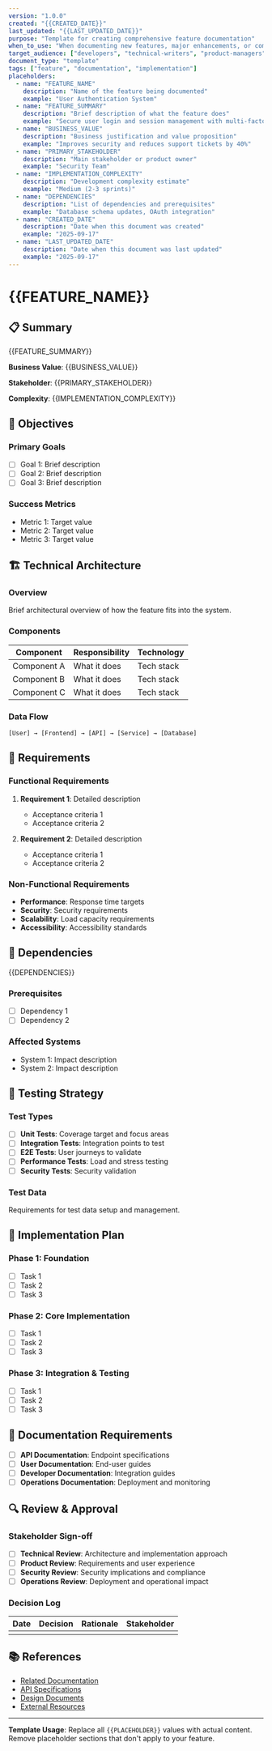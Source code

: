 ```yaml
---
version: "1.0.0"
created: "{{CREATED_DATE}}"
last_updated: "{{LAST_UPDATED_DATE}}"
purpose: "Template for creating comprehensive feature documentation"
when_to_use: "When documenting new features, major enhancements, or complex functionality"
target_audience: ["developers", "technical-writers", "product-managers"]
document_type: "template"
tags: ["feature", "documentation", "implementation"]
placeholders:
  - name: "FEATURE_NAME"
    description: "Name of the feature being documented"
    example: "User Authentication System"
  - name: "FEATURE_SUMMARY"
    description: "Brief description of what the feature does"
    example: "Secure user login and session management with multi-factor authentication"
  - name: "BUSINESS_VALUE"
    description: "Business justification and value proposition"
    example: "Improves security and reduces support tickets by 40%"
  - name: "PRIMARY_STAKEHOLDER"
    description: "Main stakeholder or product owner"
    example: "Security Team"
  - name: "IMPLEMENTATION_COMPLEXITY"
    description: "Development complexity estimate"
    example: "Medium (2-3 sprints)"
  - name: "DEPENDENCIES"
    description: "List of dependencies and prerequisites"
    example: "Database schema updates, OAuth integration"
  - name: "CREATED_DATE"
    description: "Date when this document was created"
    example: "2025-09-17"
  - name: "LAST_UPDATED_DATE"
    description: "Date when this document was last updated"
    example: "2025-09-17"
---
```


# {{FEATURE_NAME}}

## 📋 Summary

{{FEATURE_SUMMARY}}

**Business Value**: {{BUSINESS_VALUE}}

**Stakeholder**: {{PRIMARY_STAKEHOLDER}}

**Complexity**: {{IMPLEMENTATION_COMPLEXITY}}

## 🎯 Objectives

### Primary Goals
- [ ] Goal 1: Brief description
- [ ] Goal 2: Brief description
- [ ] Goal 3: Brief description

### Success Metrics
- Metric 1: Target value
- Metric 2: Target value
- Metric 3: Target value

## 🏗️ Technical Architecture

### Overview
Brief architectural overview of how the feature fits into the system.

### Components
| Component | Responsibility | Technology |
|-----------|---------------|------------|
| Component A | What it does | Tech stack |
| Component B | What it does | Tech stack |
| Component C | What it does | Tech stack |

### Data Flow
```
[User] → [Frontend] → [API] → [Service] → [Database]
```

## 📝 Requirements

### Functional Requirements
1. **Requirement 1**: Detailed description
   - Acceptance criteria 1
   - Acceptance criteria 2

2. **Requirement 2**: Detailed description
   - Acceptance criteria 1
   - Acceptance criteria 2

### Non-Functional Requirements
- **Performance**: Response time targets
- **Security**: Security requirements
- **Scalability**: Load capacity requirements
- **Accessibility**: Accessibility standards

## 🔗 Dependencies

{{DEPENDENCIES}}

### Prerequisites
- [ ] Dependency 1
- [ ] Dependency 2

### Affected Systems
- System 1: Impact description
- System 2: Impact description

## 🧪 Testing Strategy

### Test Types
- [ ] **Unit Tests**: Coverage target and focus areas
- [ ] **Integration Tests**: Integration points to test
- [ ] **E2E Tests**: User journeys to validate
- [ ] **Performance Tests**: Load and stress testing
- [ ] **Security Tests**: Security validation

### Test Data
Requirements for test data setup and management.

## 🚀 Implementation Plan

### Phase 1: Foundation
- [ ] Task 1
- [ ] Task 2
- [ ] Task 3

### Phase 2: Core Implementation
- [ ] Task 1
- [ ] Task 2
- [ ] Task 3

### Phase 3: Integration & Testing
- [ ] Task 1
- [ ] Task 2
- [ ] Task 3

## 📖 Documentation Requirements

- [ ] **API Documentation**: Endpoint specifications
- [ ] **User Documentation**: End-user guides
- [ ] **Developer Documentation**: Integration guides
- [ ] **Operations Documentation**: Deployment and monitoring

## 🔍 Review & Approval

### Stakeholder Sign-off
- [ ] **Technical Review**: Architecture and implementation approach
- [ ] **Product Review**: Requirements and user experience
- [ ] **Security Review**: Security implications and compliance
- [ ] **Operations Review**: Deployment and operational impact

### Decision Log
| Date | Decision | Rationale | Stakeholder |
|------|----------|-----------|-------------|
| | | | |

## 📚 References

- [Related Documentation](#)
- [API Specifications](#)
- [Design Documents](#)
- [External Resources](#)

---

**Template Usage**: Replace all `{{PLACEHOLDER}}` values with actual content. Remove placeholder sections that don't apply to your feature.